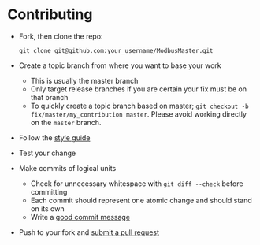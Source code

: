 Contributing
============

- Fork, then clone the repo:
    ````
    git clone git@github.com:your_username/ModbusMaster.git
    ````

- Create a topic branch from where you want to base your work
    - This is usually the master branch
    - Only target release branches if you are certain your fix must be on that branch
    - To quickly create a topic branch based on master; `git checkout -b fix/master/my_contribution master`. Please avoid working directly on the `master` branch.

- Follow the [style guide](https://github.com/4-20ma/ModbusMaster/blob/master/STYLE.md)

- Test your change

- Make commits of logical units
    - Check for unnecessary whitespace with `git diff --check` before committing
    - Each commit should represent one atomic change and should stand on its own
    - Write a [good commit message](http://tbaggery.com/2008/04/19/a-note-about-git-commit-messages.html)

- Push to your fork and [submit a pull request](https://github.com/4-20ma/ModbusMaster/compare/)
